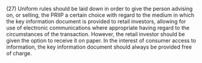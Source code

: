 (27) Uniform rules should be laid down in order to give the person advising on, or selling, the PRIIP a certain choice with regard to the medium in which the key information document is provided to retail investors, allowing for use of electronic communications where appropriate having regard to the circumstances of the transaction. However, the retail investor should be given the option to receive it on paper. In the interest of consumer access to information, the key information document should always be provided free of charge.